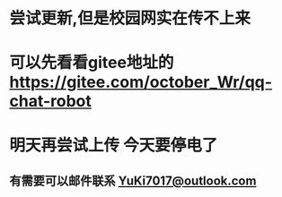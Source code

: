 # 尝试更新,但是校园网实在传不上来
# 可以先看看gitee地址的  https://gitee.com/october_Wr/qq-chat-robot
# 明天再尝试上传 今天要停电了 
## 有需要可以邮件联系 YuKi7017@outlook.com
